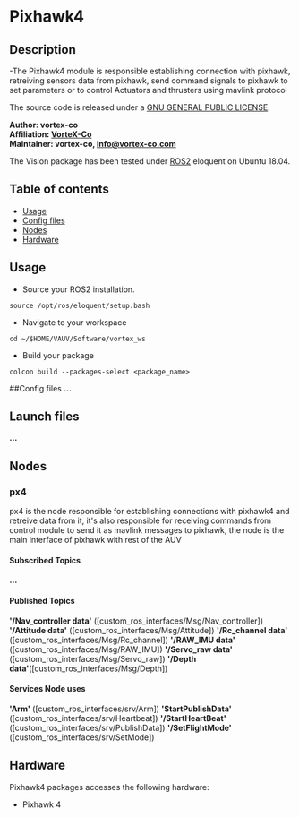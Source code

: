 # Pixhawk4


## Description

-The Pixhawk4 module is responsible establishing connection with pixhawk, retreiving sensors data from pixhawk, send command signals to pixhawk to set parameters or to control Actuators and thrusters using mavlink protocol



The source code is released under a [GNU GENERAL PUBLIC LICENSE](https://github.com/fatma-mohamed-98/VAUV/blob/master/LICENSE).

**Author: vortex-co<br />
Affiliation: [VorteX-Co](https://vortex-co.com/home) <br />
Maintainer: vortex-co, info@vortex-co.com**

The Vision package has been tested under [ROS2](https://index.ros.org/doc/ros2/Installation/Eloquent/Linux-Install-Debians/)  eloquent on Ubuntu 18.04.

## Table of contents
 * [Usage](#usage) 
 * [Config files](#config-files) 
 * [Nodes](#nodes) 
 * [Hardware](#hardware)

## Usage

- Source your ROS2 installation.
~~~
source /opt/ros/eloquent/setup.bash
~~~
- Navigate to your workspace
~~~
cd ~/$HOME/VAUV/Software/vortex_ws
~~~
- Build your package
~~~
colcon build --packages-select <package_name>
~~~

##Config files
**...**

## Launch files 
**...**

## Nodes

### px4
px4 is the node responsible for establishing connections with pixhawk4 and retreive data from it, it's also responsible for receiving commands from control module to send it as mavlink messages to pixhawk, the node is the main interface of pixhawk with rest of the AUV
#### Subscribed Topics
**...**
#### Published Topics
**'/Nav_controller data'** ([custom_ros_interfaces/Msg/Nav_controller])
**'/Attitude data'** ([custom_ros_interfaces/Msg/Attitude])
**'/Rc_channel data'** ([custom_ros_interfaces/Msg/Rc_channel])
**'/RAW_IMU data'** ([custom_ros_interfaces/Msg/RAW_IMU])
**'/Servo_raw data'** ([custom_ros_interfaces/Msg/Servo_raw])
**'/Depth data'**([custom_ros_interfaces/Msg/Depth])
#### Services Node uses
**'Arm'** ([custom_ros_interfaces/srv/Arm])
**'StartPublishData'** ([custom_ros_interfaces/srv/Heartbeat])
**'/StartHeartBeat'** ([custom_ros_interfaces/srv/PublishData])
**'/SetFlightMode'** ([custom_ros_interfaces/srv/SetMode])
## Hardware 
Pixhawk4 packages accesses the following hardware:
* Pixhawk 4



